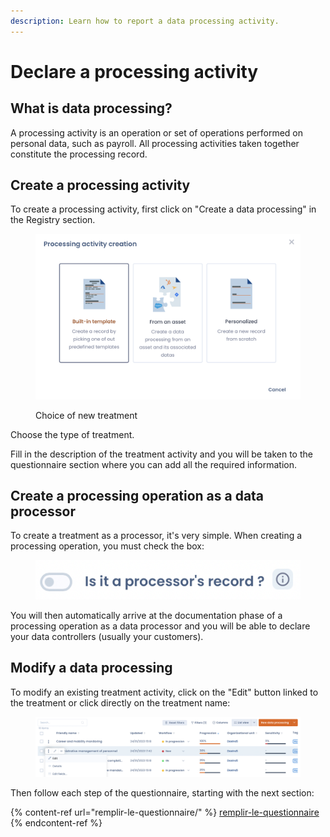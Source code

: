 ```yaml
---
description: Learn how to report a data processing activity.
---
```


# Declare a processing activity

## What is data processing?

A processing activity is an operation or set of operations performed on personal data, such as payroll. All processing activities taken together constitute the processing record.

## Create a processing activity

To create a processing activity, first click on "Create a data processing" in the Registry section.

<figure><img src="../../.gitbook/assets/Capture d’écran 2023-01-30 à 17.01.05.png" alt=""><figcaption><p>Choice of new treatment</p></figcaption></figure>

Choose the type of treatment.&#x20;

Fill in the description of the treatment activity and you will be taken to the questionnaire section where you can add all the required information.

## Create a processing operation as a data processor

To create a treatment as a processor, it's very simple. When creating a processing operation, you must check the box:

<figure><img src="../../.gitbook/assets/Capture d’écran 2023-01-30 à 17.32.58 (1).png" alt=""><figcaption></figcaption></figure>

You will then automatically arrive at the documentation phase of a processing operation as a data processor and you will be able to declare your data controllers (usually your customers).

## Modify a data processing

To modify an existing treatment activity, click on the "Edit" button linked to the treatment or click directly on the treatment name:

<figure><img src="../../.gitbook/assets/Capture d’écran 2023-01-30 à 17.38.05.png" alt=""><figcaption></figcaption></figure>

Then follow each step of the questionnaire, starting with the next section:

{% content-ref url="remplir-le-questionnaire/" %}
[remplir-le-questionnaire](remplir-le-questionnaire/)
{% endcontent-ref %}
